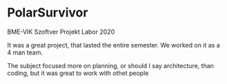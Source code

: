 # PolarSurvivor

BME-VIK Szoftver Projekt Labor 2020

It was a great project, that lasted the entire semester.
We worked on it as a 4 man team.

The subject focused more on planning, or should I say architecture,
than coding, but it was great to work with othet people 
